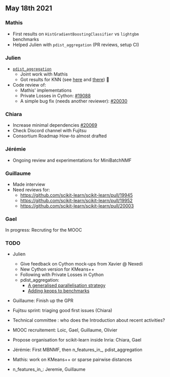 ## May 18th 2021

### Mathis
- First results on `HistGradientBoostingClassifier` vs `lightgbm` benchmarks
- Helped Julien with `pdist_aggregation` (PR reviews, setup CI)

### Julien
 - [`pdist_aggregation`](https://github.com/scikit-learn-inria-fondation/pdist_aggregation)
     - Joint work with Mathis
     - Got results for KNN (see [here](https://github.com/scikit-learn-inria-fondation/pdist_aggregation/pull/3#issuecomment-840490706) and
       [there](https://github.com/scikit-learn-inria-fondation/pdist_aggregation/pull/3#issuecomment-842155239)) :rocket:
 - Code review of:
     - Mathis' implementations
     - Private Losses in Cython: [#19088](https://github.com/scikit-learn/scikit-learn/pull/19088)
     - A simple bug fix (needs another reviewer): [#20030](https://github.com/scikit-learn/scikit-learn/pull/20030)

### Chiara
- Increase minimal dependencies [#20069](https://github.com/scikit-learn/scikit-learn/pull/20069)
- Check Discord channel with Fujitsu
- Consortium Roadmap How-to almost drafted

### Jérémie
- Ongoing review and experimentations for MiniBatchNMF

### Guillaume
- Made interview
- Need reviews for:
    - https://github.com/scikit-learn/scikit-learn/pull/19945
    - https://github.com/scikit-learn/scikit-learn/pull/19952
    - https://github.com/scikit-learn/scikit-learn/pull/20003

### Gael
In progress: Recruting for the MOOC

### TODO
 - Julien
     - Give feedback on Cython mock-ups from Xavier @ Nexedi
     - New Cython version for KMeans++
     - Following with Private Losses in Cython
     - pdist_aggregation:
         - [A generalised parallelisation strategy](https://github.com/scikit-learn-inria-fondation/pdist_aggregation/pull/5)
         - [Adding keops to benchmarks](https://github.com/scikit-learn-inria-fondation/pdist_aggregation/pull/10)

- Guillaume: Finish up the GPR
- Fujitsu sprint: triaging good first issues (Chiara)
- Technical committee : who does the Introduction about recent activities?
- MOOC recruitement: Loic, Gael, Guillaume, Olivier
- Propose organisation for scikit-learn inside Inria: Chiara, Gael
- Jérémie: First MBNMF, then n_features_in_, pdist_aggregation
- Mathis: work on KMeans++ or sparse pairwise distances
- n_features_in_: Jeremie, Guillaume
